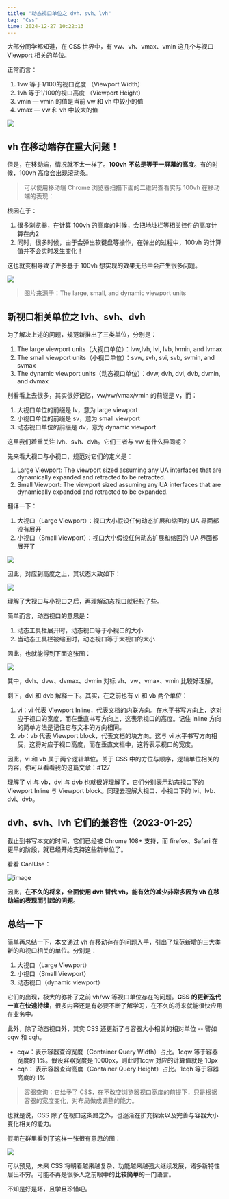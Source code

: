 ```yaml
---
title: "动态视口单位之 dvh、svh、lvh"
tag: "Css"
time: 2024-12-27 10:22:13
---
```


大部分同学都知道，在 CSS 世界中，有 vw、vh、vmax、vmin 这几个与视口 Viewport 相关的单位。

正常而言：

1. 1vw 等于1/100的视口宽度 （Viewport Width）
2. 1vh 等于1/100的视口高度 （Viewport Height）
3. vmin — vmin 的值是当前 vw 和 vh 中较小的值
4. vmax — vw 和 vh 中较大的值

![](../imgs/129/17f6aad465.png)

## vh 在移动端存在重大问题！

但是，在移动端，情况就不太一样了。**100vh 不总是等于一屏幕的高度**。有的时候，100vh 高度会出现滚动条。

> 可以使用移动端 Chrome 浏览器扫描下面的二维码查看实际 100vh 在移动端的表现：

根因在于：

1. 很多浏览器，在计算 100vh 的高度的时候，会把地址栏等相关控件的高度计算在内2
2. 同时，很多时候，由于会弹出软键盘等操作，在弹出的过程中，100vh 的计算值并不会实时发生变化！

这也就变相导致了许多基于 100vh 想实现的效果无形中会产生很多问题。

![](../imgs/129/2c4ebbd49a.png)

> 图片来源于：The large, small, and dynamic viewport units

## 新视口相关单位之 lvh、svh、dvh

为了解决上述的问题，规范新推出了三类单位，分别是：

1. The large viewport units（大视口单位）：lvw,lvh, lvi, lvb, lvmin, and lvmax
2. The small viewport units（小视口单位）：svw, svh, svi, svb, svmin, and svmax
3. The dynamic viewport units（动态视口单位）：dvw, dvh, dvi, dvb, dvmin, and dvmax

别看看上去很多，其实很好记忆，vw/vw/vmax/vmin 的前缀是 v，而：

1. 大视口单位的前缀是 lv，意为 large viewport
2. 小视口单位的前缀是 sv，意为 small viewport
3. 动态视口单位的前缀是 dv，意为 dynamic viewport

这里我们着重关注 lvh、svh、dvh。它们三者与 vw 有什么异同呢？

先来看大视口与小视口，规范对它们的定义是：

1. Large Viewport: The viewport sized assuming any UA interfaces that are dynamically expanded and retracted to be retracted.
2. Small Viewport: The viewport sized assuming any UA interfaces that are dynamically expanded and retracted to be expanded.

翻译一下：

1. 大视口（Large Viewport）：视口大小假设任何动态扩展和缩回的 UA 界面都没有展开
2. 小视口（Small Viewport）：视口大小假设任何动态扩展和缩回的 UA 界面都展开了

![](../imgs/129/0402321f52.png)

因此，对应到高度之上，其状态大致如下：

![](../imgs/129/52398080f0.png)

理解了大视口与小视口之后，再理解动态视口就轻松了些。

简单而言，动态视口的意思是：

1. 动态工具栏展开时，动态视口等于小视口的大小
2. 当动态工具栏被缩回时，动态视口等于大视口的大小

因此，也就能得到下面这张图：

![](../imgs/129/85d329a277.png)

其中，dvh、dvw、dvmax、dvmin 对标 vh、vw、vmax、vmin 比较好理解。

剩下，dvi 和 dvb 解释一下。其实，在之前也有 vi 和 vb 两个单位：

1. vi：vi 代表 Viewport Inline，代表文档的内联方向。在水平书写方向上，这对应于视口的宽度，而在垂直书写方向上，这表示视口的高度。记住 inline 方向的简单方法是记住它与文本的方向相同。
2. vb：vb 代表 Viewport block，代表文档的块方向。这与 vi 水平书写方向相反，这将对应于视口高度，而在垂直文档中，这将表示视口的宽度。

因此，vi 和 vb 属于两个逻辑单位。关于 CSS 中的方位与顺序，逻辑单位相关的内容，你可以看看我的这篇文章：#127

理解了 vi 与 vb，dvi 与 dvb 也就很好理解了，它们分别表示动态视口下的 Viewport Inline 与 Viewport block。同理去理解大视口、小视口下的 lvi、lvb、dvi、dvb。

## dvh、svh、lvh 它们的兼容性（2023-01-25）

截止到书写本文的时间，它们已经被 Chrome 108+ 支持，而 firefox、Safari 在更早的阶段，就已经开始支持这些新单位了。

看看 CanIUse：

![image](../imgs/129/b9c7eef364.png)

因此，**在不久的将来，全面使用 dvh 替代 vh，能有效的减少非常多因为 vh 在移动端的表现而引起的问题**。

## 总结一下

简单再总结一下，本文通过 vh 在移动存在的问题入手，引出了规范新增的三大类新的和视口相关的单位。分别是：

1. 大视口（Large Viewport）
2. 小视口（Small Viewport）
3. 动态视口（dynamic viewport）

它们的出现，极大的弥补了之前 vh/vw 等视口单位存在的问题。**CSS 的更新迭代一直在快速持续**，很多内容还是有必要不断了解学习，在不久的将来就能很快应用在业务中。

此外，除了动态视口外，其实 CSS 还更新了与容器大小相关的相对单位 -- 譬如 cqw 和 cqh。

- cqw：表示容器查询宽度（Container Query Width）占比。1cqw 等于容器宽度的 1%。假设容器宽度是 1000px，则此时1cqw 对应的计算值就是 10px
- cqh： 表示容器查询高度（Container Query Height）占比。1cqh 等于容器高度的 1%

> 容器查询：它给予了 CSS，在不改变浏览器视口宽度的前提下，只是根据容器的宽度变化，对布局做成调整的能力。

也就是说，CSS 除了在视口这条路之外，也逐渐在扩充探索以及完善与容器大小变化相关的能力。

假期在群里看到了这样一张很有意思的图：

![](../imgs/129/e74ba5f300.png)

可以预见，未来 CSS 将朝着越来越复杂、功能越来越强大继续发展，诸多新特性层出不穷。可能不再是很多人之前眼中的**比较简单**的一门语言。

不知是好是坏，且学且珍惜吧。
